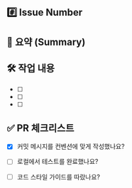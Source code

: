 
## #️⃣ Issue Number
<!-- 관련된 이슈 번호를 작성해주세요. 예: #123 -->


## 📝 요약 (Summary)


## 🛠️ 작업 내용

- [ ] 
      
- [ ]
      
- [ ] 

## ✅ PR 체크리스트

- [x] 커밋 메시지를 컨벤션에 맞게 작성했나요?
      
- [ ] 로컬에서 테스트를 완료했나요?
      
- [ ] 코드 스타일 가이드를 따랐나요?
